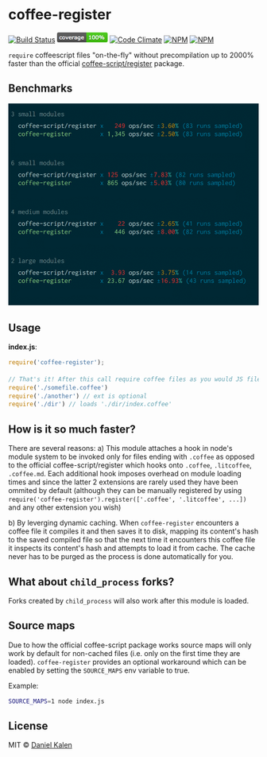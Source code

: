 # coffee-register
[![Build Status](https://travis-ci.org/danielkalen/coffee-register.svg?branch=master)](https://travis-ci.org/danielkalen/coffee-register)
[![Coverage](.config/badges/coverage.png?raw=true)](https://github.com/danielkalen/coffee-register)
[![Code Climate](https://codeclimate.com/github/danielkalen/coffee-register/badges/gpa.svg)](https://codeclimate.com/github/danielkalen/coffee-register)
[![NPM](https://img.shields.io/npm/v/coffee-register.svg)](https://npmjs.com/package/coffee-register)
[![NPM](https://img.shields.io/npm/dm/coffee-register.svg)](https://npmjs.com/package/coffee-register)

`require` coffeescript files "on-the-fly" without precompilation up to 2000% faster than the official [coffee-script/register](https://github.com/jashkenas/coffeescript) package.

## Benchmarks
[![Benchmarks](benchmarks/results.png?raw=true)](https://github.com/danielkalen/coffee-register)


## Usage
**index.js**:
```javascript
require('coffee-register');

// That's it! After this call require coffee files as you would JS files.
require('./somefile.coffee')
require('./another') // ext is optional
require('./dir') // loads './dir/index.coffee'
```


## How is it so much faster?
There are several reasons:
a) This module attaches a hook in node's module system to be invoked only for files ending with `.coffee` as opposed to the official coffee-script/register which hooks onto `.coffee`, `.litcoffee`, `.coffee.md`. Each additional hook imposes overhead on module loading times and since the latter 2 extensions are rarely used they have been ommited by default (although they can be manually registered by using `require('coffee-register').register(['.coffee', '.litcoffee', ...])` and any other extension you wish)

b) By leverging dynamic caching. When `coffee-register` encounters a coffee file it compiles it and then saves it to disk, mapping its content's hash to the saved compiled file so that the next time it encounters this coffee file it inspects its content's hash and attempts to load it from cache. The cache never has to be purged as the process is done automatically for you.

## What about `child_process` forks?
Forks created by `child_process` will also work after this module is loaded.

## Source maps
Due to how the official coffee-script package works source maps will only work by default for non-cached files (i.e. only on the first time they are loaded). `coffee-register` provides an optional workaround which can be enabled by setting the `SOURCE_MAPS` env variable to true.

Example:
```bash
SOURCE_MAPS=1 node index.js
```


## License
MIT © [Daniel Kalen](https://github.com/danielkalen)